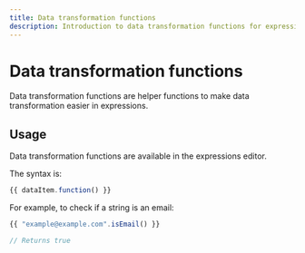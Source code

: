 ```yaml
---
title: Data transformation functions
description: Introduction to data transformation functions for expressions.
---
```


# Data transformation functions

Data transformation functions are helper functions to make data transformation easier in expressions.

## Usage

Data transformation functions are available in the expressions editor.

The syntax is:

```js
{{ dataItem.function() }}
```

For example, to check if a string is an email:

```js
{{ "example@example.com".isEmail() }}

// Returns true
```
